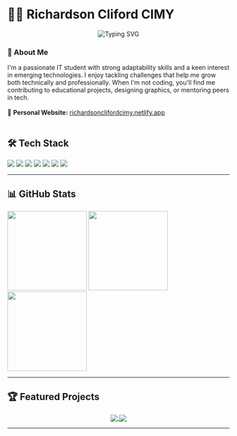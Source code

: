 # 👨‍💻 Richardson Cliford CIMY 

<div align="center">
  <img src="https://readme-typing-svg.demolab.com?font=Fira+Code&pause=1000&color=black&width=435&lines=Computer+Science+Student;Management+Student;Tech+Enthusiast;Continuous+Learner;Web+Developer;Team+Player;Open-Source+Contributor" alt="Typing SVG" />
</div>



### 🚀 About Me

I'm a passionate IT student with strong adaptability skills and a keen interest in emerging technologies. I enjoy tackling challenges that help me grow both technically and professionally. When I'm not coding, you'll find me contributing to educational projects, designing graphics, or mentoring peers in tech.
<br/><br/>
🔗 **Personal Website:** [richardsonclifordcimy.netlify.app](https://richardsonclifordcimy.netlify.app)
<br/><br/>


## 🛠 Tech Stack

<div>
  <img src="https://img.shields.io/badge/C-00599C?style=for-the-badge&logo=c&logoColor=white" />
  <img src="https://img.shields.io/badge/C%2B%2B-00599C?style=for-the-badge&logo=c%2B%2B&logoColor=white" />
  <img src="https://img.shields.io/badge/HTML5-E34F26?style=for-the-badge&logo=html5&logoColor=white" />
  <img src="https://img.shields.io/badge/CSS3-1572B6?style=for-the-badge&logo=css3&logoColor=white" />
  <img src="https://img.shields.io/badge/JavaScript-F7DF1E?style=for-the-badge&logo=javascript&logoColor=black" />
  <img src="https://img.shields.io/badge/Git-F05032?style=for-the-badge&logo=git&logoColor=white" />
  <img src="https://img.shields.io/badge/Networking-007ACC?style=for-the-badge&logo=cisco&logoColor=white" />
</div> 

---

## 📊 GitHub Stats

<div>
  <img height="180em" src="https://github-readme-stats.vercel.app/api?username=cimyrichardson&show_icons=true&theme=radical&include_all_commits=true&count_private=true" />
  <img height="180em" src="https://github-readme-stats.vercel.app/api/top-langs/?username=cimyrichardson&layout=compact&langs_count=8&theme=radical" />
  <img height="180em" src="https://github-readme-streak-stats.herokuapp.com/?user=cimyrichardson&theme=radical" />
</div>

---

## 🏆 Featured Projects

<div align="center">
  <a href="PROJECT1_LINK">
    <img align="center" src="https://github-readme-stats.vercel.app/api/pin/?username=YOUR_USERNAME&repo=REPO1_NAME&theme=dracula" />
  </a>
  <a href="PROJECT2_LINK">
    <img align="center" src="https://github-readme-stats.vercel.app/api/pin/?username=YOUR_USERNAME&repo=REPO2_NAME&theme=dracula" />
  </a>
</div>

---
